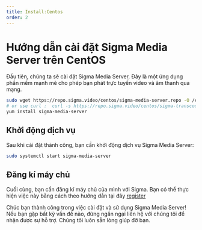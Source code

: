 ```yaml
---
title: Install:Centos
order: 2
---
```



# Hướng dẫn cài đặt Sigma Media Server trên CentOS

Đầu tiên, chúng ta sẽ cài đặt Sigma Media Server. Đây là một ứng dụng phần mềm mạnh mẽ cho phép bạn phát trực tuyến video và âm thanh qua mạng.

```bash
sudo wget https://repo.sigma.video/centos/sigma-media-server.repo -O /etc/yum.repos.d/media-server.repo 
# or use curl :  curl -s https://repo.sigma.video/centos/sigma-transcoder.repo | sudo tee /etc/yum.repos.d/sigma-transcoder.repo >/dev/null
yum install sigma-media-server
```

## Khởi động dịch vụ

Sau khi cài đặt thành công, bạn cần khởi động dịch vụ Sigma Media Server:

```bash
sudo systemctl start sigma-media-server
```

## Đăng kí máy chủ

Cuối cùng, bạn cần đăng kí máy chủ của mình với Sigma. Bạn có thể thực hiện việc này bằng cách theo hướng dẫn tại đây [register](./04-register.md)

Chúc bạn thành công trong việc cài đặt và sử dụng Sigma Media Server! Nếu bạn gặp bất kỳ vấn đề nào, đừng ngần ngại liên hệ với chúng tôi để nhận được sự hỗ trợ. Chúng tôi luôn sẵn lòng giúp đỡ bạn.